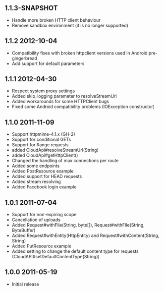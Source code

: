 ## 1.1.3-SNAPSHOT

  * Handle more broken HTTP client behaviour
  * Remove sandbox environment (it is no longer supported)

## 1.1.2 2012-10-04

  * Compatibility fixes with broken httpclient versions used in Android pre-gingerbread
  * Add support for default parameters

## 1.1.1 2012-04-30

  * Respect system proxy settings
  * Added skip_logging parameter to resolveStreamUrl
  * Added workarounds for some HTTPClient bugs
  * Fixed some Android compatibility problems (IOException constructor)

## 1.1.0 2011-11-09

  * Support httpmime-4.1.x (GH-2)
  * Support for conditional GETs
  * Support for Range requests
  * added CloudApi#resolveStreamUrl(String)
  * added CloudApi#getHttpClient()
  * Changed the handling of max connections per route
  * Added some endpoints
  * Added PostResource example
  * Added support for HEAD requests
  * Added stream resolving
  * Added Facebook login example

## 1.0.1 2011-07-04

  * Support for non-expiring scope
  * Cancellation of uploads
  * Added Request#withFile(String, byte[]), Request#withFile(String, ByteBuffer)
  * Added Request#withEntity(HttpEntity) and Request#withContent(String, String)
  * Added PutResource example
  * Added setting to change the default content type for requests
    (CloudAPI#setDefaultContentType(String))

## 1.0.0 2011-05-19

  * Initial release
